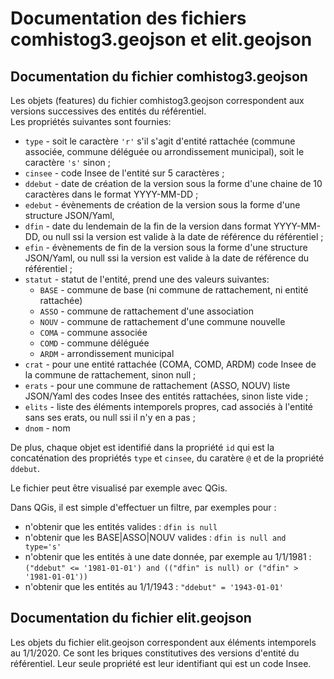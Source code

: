 # Documentation des fichiers comhistog3.geojson et elit.geojson
## Documentation du fichier comhistog3.geojson

Les objets (features) du fichier comhistog3.geojson correspondent aux versions successives des entités du référentiel.  
Les propriétés suivantes sont fournies:

- `type` - soit le caractère `'r'` s'il s'agit d'entité rattachée (commune associée, commune déléguée ou arrondissement municipal),
  soit le caractère `'s'` sinon ;
- `cinsee` - code Insee de l'entité sur 5 caractères ;
- `ddebut` - date de création de la version sous la forme d'une chaine de 10 caractères dans le format YYYY-MM-DD ;
- `edebut` - évènements de création de la version sous la forme d'une structure JSON/Yaml, 
- `dfin` - date du lendemain de la fin de la version dans format YYYY-MM-DD,
  ou null ssi la version est valide à la date de référence du référentiel ;
- `efin` - évènements de fin de la version sous la forme d'une structure JSON/Yaml,
  ou null ssi la version est valide à la date de référence du référentiel ;
- `statut` - statut de l'entité, prend une des valeurs suivantes:
  - `BASE` - commune de base (ni commune de rattachement, ni entité rattachée)
  - `ASSO` - commune de rattachement d'une association
  - `NOUV` - commune de rattachement d'une commune nouvelle
  - `COMA` - commune associée
  - `COMD` - commune déléguée
  - `ARDM` - arrondissement municipal
- `crat` - pour une entité rattachée (COMA, COMD, ARDM) code Insee de la commune de rattachement, sinon null ;
- `erats` - pour une commune de rattachement (ASSO, NOUV) liste JSON/Yaml des codes Insee des entités rattachées, sinon liste vide ;
- `elits` - liste des éléments intemporels propres, cad associés à l'entité sans ses erats, ou null ssi il n'y en a pas ;
- `dnom` - nom

De plus, chaque objet est identifié dans la propriété `id`
qui est la concaténation des propriétés `type` et `cinsee`, du caratère `@` et de la propriété `ddebut`.

Le fichier peut être visualisé par exemple avec QGis.

Dans QGis, il est simple d'effectuer un filtre, par exemples pour :

- n'obtenir que les entités valides : `dfin is null`
- n'obtenir que les BASE|ASSO|NOUV valides : `dfin is null and type='s'`
- n'obtenir que les entités à une date donnée, par exemple au 1/1/1981 :
  `("ddebut" <= '1981-01-01') and (("dfin" is null) or ("dfin" > '1981-01-01'))`
- n'obtenir que les entités au 1/1/1943 : `"ddebut" = '1943-01-01'`

## Documentation du fichier elit.geojson

Les objets du fichier elit.geojson correspondent aux éléments intemporels au 1/1/2020.
Ce sont les briques constitutives des versions d'entité du référentiel.
Leur seule propriété est leur identifiant qui est un code Insee.